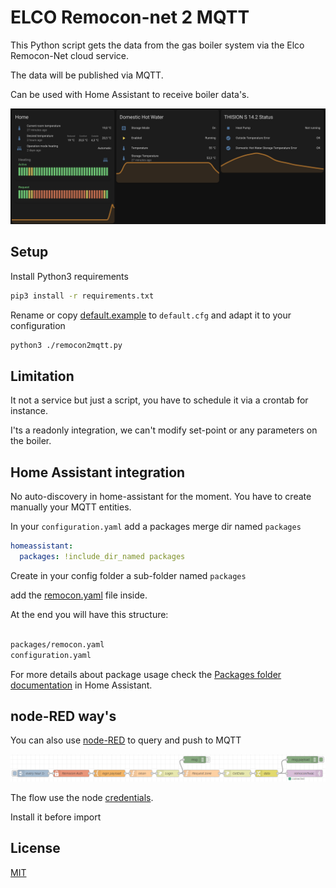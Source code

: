 # ELCO Remocon-net 2 MQTT

This Python script gets the data from the gas boiler system via the Elco Remocon-Net cloud service.

The data will be published via MQTT.

Can be used with Home Assistant to receive boiler data's.

![Thision S Dashboard][img1]

## Setup

Install Python3 requirements

```bash
pip3 install -r requirements.txt
```

Rename or copy [default.example](default.example) to `default.cfg` and adapt it to your configuration

```bash
python3 ./remocon2mqtt.py
```

## Limitation

It not a service but just a script, you have to schedule it via a crontab for instance.

I'ts a readonly integration, we can't modify set-point or any parameters on the boiler.

## Home Assistant integration

No auto-discovery in home-assistant for the moment. You have to create manually your MQTT entities.

In your `configuration.yaml` add a packages merge dir named `packages`

```yaml
homeassistant:
  packages: !include_dir_named packages 
```

Create in your config folder a sub-folder named  `packages`

add the [remocon.yaml](home-assistant/remocon.yaml) file inside.

At the end you will have this structure:

```bash

packages/remocon.yaml
configuration.yaml

```

For more details about package usage check the [Packages folder documentation](https://www.home-assistant.io/docs/configuration/packages/#create-a-packages-folder) in Home Assistant.

## node-RED way's

You can also use [node-RED](node-RED/flow.json) to query and push to MQTT

![flow node-RED][img2]

The flow use the node [credentials](https://flows.nodered.org/node/node-red-contrib-credentials).

Install it before import

## License

[MIT](LICENSE)

[img1]: images/home-assistant-card.png
[img2]: images/node-RED-flow.png
